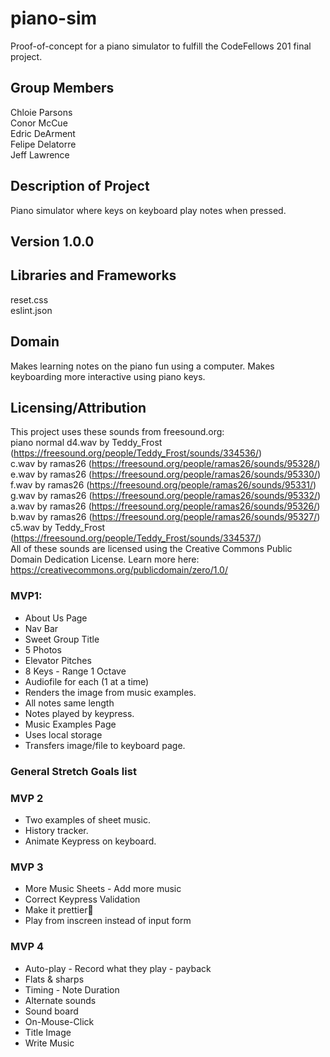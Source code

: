 # piano-sim
Proof-of-concept for a piano simulator to fulfill the CodeFellows 201 final project.

## Group Members
Chloie Parsons\
Conor McCue\
Edric DeArment\
Felipe Delatorre\
Jeff Lawrence

## Description of Project
Piano simulator where keys on keyboard play notes when pressed. 

## Version 1.0.0

## Libraries and Frameworks
reset.css\
eslint.json

## Domain
Makes learning notes on the piano fun using a computer. Makes keyboarding more interactive using piano keys.

## Licensing/Attribution
This project uses these sounds from freesound.org:\
piano normal d4.wav by Teddy_Frost (https://freesound.org/people/Teddy_Frost/sounds/334536/)\
c.wav by ramas26 (https://freesound.org/people/ramas26/sounds/95328/)\
e.wav by ramas26 (https://freesound.org/people/ramas26/sounds/95330/)\
f.wav by ramas26 (https://freesound.org/people/ramas26/sounds/95331/)\
g.wav by ramas26 (https://freesound.org/people/ramas26/sounds/95332/)\
a.wav by ramas26 (https://freesound.org/people/ramas26/sounds/95326/)\
b.wav by ramas26 (https://freesound.org/people/ramas26/sounds/95327/)\
c5.wav by Teddy_Frost (https://freesound.org/people/Teddy_Frost/sounds/334537/)\
All of these sounds are licensed using the Creative Commons Public Domain Dedication License. Learn more here: https://creativecommons.org/publicdomain/zero/1.0/


### MVP1:
* About Us Page
* Nav Bar
* Sweet Group Title
* 5 Photos
* Elevator Pitches
* 8 Keys - Range 1 Octave
* Audiofile for each (1 at a time)
* Renders the image from music examples.
* All notes same length
* Notes played by keypress.
* Music Examples Page
* Uses local storage
* Transfers image/file to keyboard page.

### General Stretch Goals list
### MVP 2
* Two examples of sheet music.
* History tracker.
* Animate Keypress on keyboard.

### MVP 3
* More Music Sheets - Add more music 
* Correct Keypress Validation
* Make it prettier
* Play from inscreen instead of input form

### MVP 4 
* Auto-play - Record what they play - payback
* Flats & sharps
* Timing - Note Duration
* Alternate sounds
* Sound board
* On-Mouse-Click
* Title Image
* Write Music
